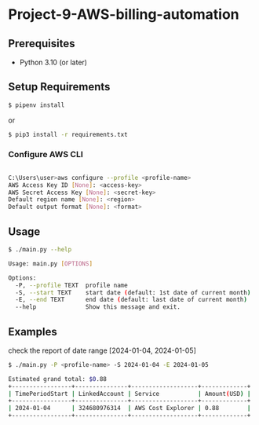 # Project-9-AWS-billing-automation

## Prerequisites

- Python 3.10 (or later)


## Setup Requirements

```bash
$ pipenv install
```

or

```bash
$ pip3 install -r requirements.txt
```

### Configure AWS CLI
```bash

C:\Users\user>aws configure --profile <profile-name>
AWS Access Key ID [None]: <access-key>
AWS Secret Access Key [None]: <secret-key>
Default region name [None]: <region>
Default output format [None]: <format>

```

## Usage

```bash
$ ./main.py --help

Usage: main.py [OPTIONS]

Options:
  -P, --profile TEXT  profile name
  -S, --start TEXT    start date (default: 1st date of current month)
  -E, --end TEXT      end date (default: last date of current month)
  --help              Show this message and exit.
```

## Examples

check the report of date range [2024-01-04, 2024-01-05]

```bash
$ ./main.py -P <profile-name> -S 2024-01-04 -E 2024-01-05

Estimated grand total: $0.88
+-----------------+---------------+-------------------+-------------+
| TimePeriodStart | LinkedAccount | Service           | Amount(USD) |
+-----------------+---------------+-------------------+-------------+
| 2024-01-04      | 324680976314  | AWS Cost Explorer | 0.88        |
+-----------------+---------------+-------------------+-------------+

```
